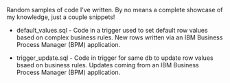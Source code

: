 Random samples of code I've written. By no means a complete showcase of my knowledge, just a couple snippets!

* default_values.sql - Code in a trigger used to set default row values based on complex business rules.  New rows written via an IBM Business Process Manager (BPM) application.

* trigger_update.sql - Code in trigger for same db to update row values bsaed on business rules.  Updates coming from an IBM Business Process Manager (BPM) application.


